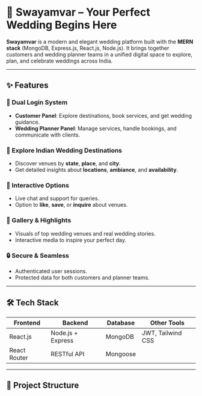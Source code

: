 # 💍 Swayamvar – Your Perfect Wedding Begins Here

**Swayamvar** is a modern and elegant wedding platform built with the **MERN stack** (MongoDB, Express.js, React.js, Node.js). It brings together customers and wedding planner teams in a unified digital space to explore, plan, and celebrate weddings across India.

---

## ✨ Features

### 👥 Dual Login System
- **Customer Panel**: Explore destinations, book services, and get wedding guidance.
- **Wedding Planner Panel**: Manage services, handle bookings, and communicate with clients.

### 📍 Explore Indian Wedding Destinations
- Discover venues by **state**, **place**, and **city**.
- Get detailed insights about **locations**, **ambiance**, and **availability**.

### 💬 Interactive Options
- Live chat and support for queries.
- Option to **like**, **save**, or **inquire** about venues.

### 📸 Gallery & Highlights
- Visuals of top wedding venues and real wedding stories.
- Interactive media to inspire your perfect day.

### 🔒 Secure & Seamless
- Authenticated user sessions.
- Protected data for both customers and planner teams.

---

## 🛠️ Tech Stack

| Frontend        | Backend         | Database   | Other Tools          |
|-----------------|------------------|------------|----------------------|
| React.js        | Node.js + Express| MongoDB    | JWT, Tailwind CSS    |
| React Router    | RESTful API      | Mongoose   |  |

---

## 📁 Project Structure

